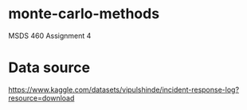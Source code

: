 # monte-carlo-methods
MSDS 460 Assignment 4

# Data source
https://www.kaggle.com/datasets/vipulshinde/incident-response-log?resource=download

